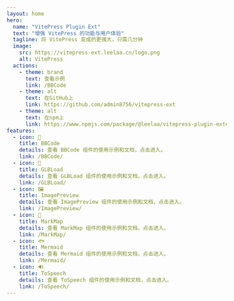 ```yaml
---
layout: home
hero:
  name: "VitePress Plugin Ext"
  text: "增强 VitePress 的功能与用户体验"
  tagline: 将 VitePress 变成的更强大，只需几分钟
  image:
    src: https://vitepress-ext.leelaa.cn/logo.png
    alt: VitePress
  actions:
    - theme: brand
      text: 查看示例
      link: /BBCode
    - theme: alt
      text: 在GitHub上
      link: https://github.com/admin8756/vitepress-ext
    - theme: alt
      text: 在npm上
      link: https://www.npmjs.com/package/@leelaa/vitepress-plugin-extended
features:
  - icon: 📝
    title: BBCode
    details: 查看 BBCode 组件的使用示例和文档，点击进入。
    link: /BBCode/
  - icon: 🧱
    title: GLBLoad
    details: 查看 GLBLoad 组件的使用示例和文档，点击进入。
    link: /GLBLoad/
  - icon: 🖼️
    title: ImagePreview
    details: 查看 ImagePreview 组件的使用示例和文档，点击进入。
    link: /ImagePreview/
  - icon: 🧠
    title: MarkMap
    details: 查看 MarkMap 组件的使用示例和文档，点击进入。
    link: /MarkMap/
  - icon: 🐟
    title: Mermaid
    details: 查看 Mermaid 组件的使用示例和文档，点击进入。
    link: /Mermaid/
  - icon: 🔊
    title: ToSpeech
    details: 查看 ToSpeech 组件的使用示例和文档，点击进入。
    link: /ToSpeech/  
---
```


